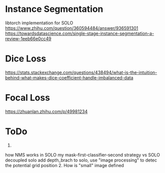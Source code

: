 
# Instance Segmentation
libtorch implementation for SOLO
https://www.zhihu.com/question/360594484/answer/936591301
https://towardsdatascience.com/single-stage-instance-segmentation-a-review-1eeb66e0cc49

# Dice Loss
https://stats.stackexchange.com/questions/438494/what-is-the-intuition-behind-what-makes-dice-coefficient-handle-imbalanced-data
# Focal Loss
https://zhuanlan.zhihu.com/p/49981234

# ToDo
1. 
how NMS works in SOLO
my mask-first-classifier-second strategy vs SOLO
decoupled solo
add depth_brach to solo, use "image processing" to detec the potential grid position
2. How is "small" image defined